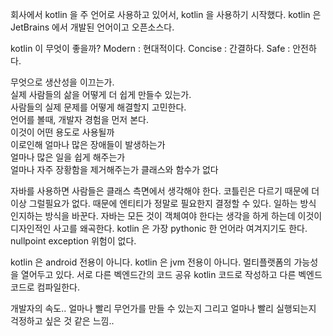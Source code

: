 회사에서 kotlin 을 주 언어로 사용하고 있어서, kotlin 을 사용하기 시작했다. 
kotlin 은 JetBrains 에서 개발된 언어이고 오픈소스다.

kotlin 이 무엇이 좋을까?
Modern : 현대적이다.
Concise :  간결하다.
Safe : 안전하다.

 무엇으로 생산성을 이끄는가.  
실제 사람들의 삶을 어떻게 더 쉽게 만들수 있는가.  
사람들의 실제 문제를 어떻게 해결할지 고민한다.  
언어를 볼때, 개발자 경험을 먼저 본다.  
이것이 어떤 용도로 사용될까  
이로인해 얼마나 많은 장애들이 발생하는가  
얼마나 많은 일을 쉽게 해주는가  
얼마나 자주 장황함을 제거해주는가
클래스와 함수가 없다

자바를 사용하면 사람들은 클래스 측면에서 생각해야 한다.
코틀린은 다르기 때문에 더이상 그럴필요가 없다.
때문에 엔티티가 정말로 필요한지 결정할 수 있다.
일하는 방식 인지하는 방식을 바꾼다.
자바는 모든 것이 객체여야 한다는 생각을 하게 하는데
이것이 디자인적인 사고를 왜곡한다.
kotlin 은 가장 pythonic 한 언어라 여겨지기도 한다.
nullpoint exception 위험이 없다.

kotlin 은 android 전용이 아니다.
kotlin 은 jvm 전용이 아니다. 멀티플랫폼의 가능성을 열어두고 있다.
서로 다른 벡엔드간의 코드 공유
kotlin 코드로 작성하고 다른 벡엔드 코드로 컴파일한다.

개발자의 속도..
얼마나 빨리 무언가를 만들 수 있는지
그리고 얼마나 빨리 실행되는지
걱정하고 싶은 것 같은 느낌..
<!--stackedit_data:
eyJoaXN0b3J5IjpbLTQxMTg5MzMxMywtNzQyMTI0MjQyLDIwNj
QwMDEzMDgsMTE3MTc5MjQ0NSw0NzYzNTA5NDMsNzMwOTk4MTE2
XX0=
-->